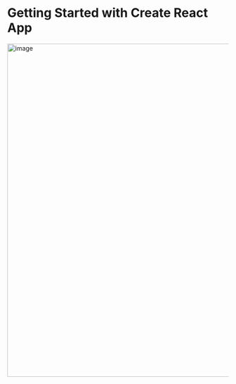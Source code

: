 # Getting Started with Create React App
<img width="758" alt="image" src="https://user-images.githubusercontent.com/46823347/212470296-214ef17d-d066-4ff2-99f1-51829eeeb85e.png">
